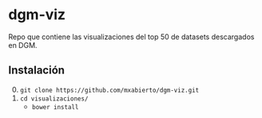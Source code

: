 # dgm-viz

Repo que contiene las visualizaciones del top 50 de datasets descargados en DGM.

## Instalación
0. `git clone https://github.com/mxabierto/dgm-viz.git`
1. `cd visualizaciones/`
    * `bower install`
